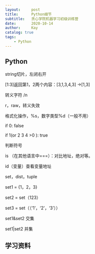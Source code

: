 ```yaml
---
layout:     post
title:      Python细节
subtitle:   贪心学院机器学习初级训练营
date:       2020-10-14
author:     Kay
catalog: true
tags:
    - Python
---
```




## Python
string切片，左闭右开

[1:3]返回第1，2两个内容：[3,1,3,4,3] ->[1,3]

转义字符 /n

r，raw，转义失效

格式化操作，%s，数字类型%d（一般不用）



if 0: false

if 1(or 2 3 4 >0 ): true

判断符号

is （在其他语言中===）：对比地址，绝对等。

id（变量）查看变量地址

set，dist，tuple

set1 = {1，2，3}

set2 = set（123）

set3 = set（（‘1’，‘2’，‘3’））

set1&set2 交集

set1|set2 并集 



## 学习资料